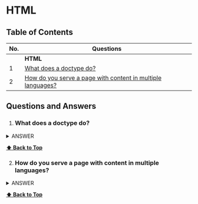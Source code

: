 # HTML

## Table of Contents

| No. | Questions                                                                                                                   |
| --- | --------------------------------------------------------------------------------------------------------------------------- |
|     | **HTML**                                                                                                                    |
| 1   | [What does a doctype do?](#what-does-a-doctype-do)                                                                          |
| 2   | [How do you serve a page with content in multiple languages?](#how-do-you-serve-a-page-with-content-in-multiple-languages?) |

## Questions and Answers

1. ### What does a doctype do?

<details>
<summary>ANSWER</summary>

`<!DOCTYPE html>` is (required) preamble found at the top of the documents. Its
purpose is to prevent browser from switching into so-called "quirk-modes" when
rendering a document; that is, the `<!DOCTYPE html>` doctype ensures that the
browser makes a best-effort attempt at following the relevant specifications.

</details>

**[⬆ Back to Top](#table-of-contents)**

2. ### How do you serve a page with content in multiple languages?

<details>
<summary>ANSWER</summary>

`Accept-Language` request header.
`Content-Language` response header.

default value for `lang` attribute is `unknown`, it is recommended to always
specify this attribute with appropriate value `<html lang="...">...</html>`.

for seo:

```html
<link rel="alternate" hreflang="en-gb" href="..." />
```

</details>

**[⬆ Back to Top](#table-of-contents)**

